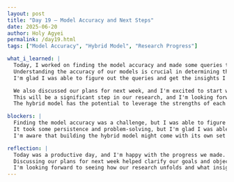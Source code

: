 ```yaml
---
layout: post
title: "Day 19 – Model Accuracy and Next Steps"
date: 2025-06-20
author: Holy Agyei
permalink: /day19.html
tags: ["Model Accuracy", "Hybrid Model", "Research Progress"]

what_i_learned: |
  Today, I worked on finding the model accuracy and made some queries to get the results I needed. 
  Understanding the accuracy of our models is crucial in determining their performance and identifying areas for improvement. 
  I'm glad I was able to figure out the queries and get the insights I needed.

  We also discussed our plans for next week, and I'm excited to start working on combining all the models to build a hybrid model. 
  This will be a significant step in our research, and I'm looking forward to seeing how the different models come together. 
  The hybrid model has the potential to leverage the strengths of each individual model and produce more accurate results.

blockers: |
  Finding the model accuracy was a challenge, but I was able to figure it out after some trial and error. 
  It took some persistence and problem-solving, but I'm glad I was able to overcome the obstacle. 
  I'm aware that building the hybrid model might come with its own set of challenges, but I'm confident that we can work through them as a team.

reflection: |
  Today was a productive day, and I'm happy with the progress we made. 
  Discussing our plans for next week helped clarify our goals and objectives, and I'm excited to start working on the hybrid model. 
  I'm looking forward to seeing how our research unfolds and what insights we can gain from the hybrid model.
---
```

